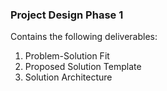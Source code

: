 ### Project Design Phase 1  
Contains the following deliverables:  
1. Problem-Solution Fit  
2. Proposed Solution Template  
3. Solution Architecture
